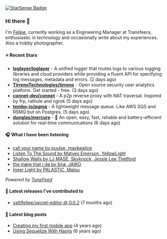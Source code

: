 <a href="https://starsense.app/developer-types" target="_blank"><img src="https://starsense.app/api/badge/?user=valtlfelipe" alt="StarSense Badge"></a>

### Hi there 👋

I'm [Felipe](https://felipevm.com), currently working as a Engineering Manager at Transfeera, enthusiastic in technology and occasionally write about my experiences. Also a hobby photographer.

#### ⭐ Recent Stars
- **[loglayer/loglayer](https://github.com/loglayer/loglayer)** - A unified logger that routes logs to various logging libraries and cloud providers while providing a fluent API for specifying log messages, metadata and errors. (2 days ago)
- **[TirrenoTechnologies/tirreno](https://github.com/TirrenoTechnologies/tirreno)** - Open source security user analytics platform. Get started - free. (3 days ago)
- **[connet-dev/connet](https://github.com/connet-dev/connet)** - A p2p reverse proxy with NAT traversal. Inspired by frp, rathole and ngrok (5 days ago)
- **[tembo-io/pgmq](https://github.com/tembo-io/pgmq)** - A lightweight message queue. Like AWS SQS and RSMQ but on Postgres. (5 days ago)
- **[dunglas/mercure](https://github.com/dunglas/mercure)** - 🪽 An open, easy, fast, reliable and battery-efficient solution for real-time communications (6 days ago)

#### 🎧 What I have been listening
- [call your name by puulse, maybealice](https://open.spotify.com/track/64nHffSg8vjbefneTeIK0r)
- [Listen To The Sound by Matvey Emerson, YellowLight](https://open.spotify.com/track/6Isf9LXQ5R65z35cfsjf6c)
- [Shallow Walls by LJ MASE, Skyknock, Jessie Lee Thetford](https://open.spotify.com/track/0pQ2qWfc6iGbdTUvEieR3u)
- [the møre that i dø by birø, JAIKO](https://open.spotify.com/track/1AWmsq8nATWMglHeWeup0B)
- [Inner Light by PALASTIC, Malou](https://open.spotify.com/track/4mD6xnWbbhIjVZe4E7oDkk)

_Powered by [TuneFeed](https://tunefeed.app?ref=valtlfelipe-gh-profile)_ 

#### 🚀 Latest releases I've contributed to


- [valtlfelipe/secret-editor @ 0.0.2](https://github.com/valtlfelipe/secret-editor/releases/tag/0.0.2) (7 months ago)

#### 📄 Latest blog posts
- [Creating my first mobile app](https://felipevm.com/posts/creating-my-first-mobile-app/) (4 years ago)
- [Using Sequelize With Hapijs](https://felipevm.com/posts/using-sequelize-with-hapijs/) (6 years ago)
